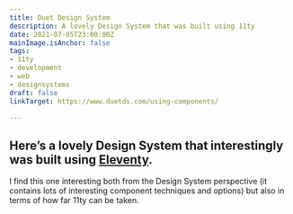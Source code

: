 ```yaml
---
title: Duet Design System
description: A lovely Design System that was built using 11ty
date: 2021-07-05T23:00:00Z
mainImage.isAnchor: false
tags:
- 11ty
- development
- web
- designsystems
draft: false
linkTarget: https://www.duetds.com/using-components/

---
```

Here’s a lovely Design System that interestingly was built using [Eleventy](https://www.11ty.dev/).
---

I find this one interesting both from the Design System perspective (it contains lots of interesting component techniques and options) but also in terms of how far 11ty can be taken.
